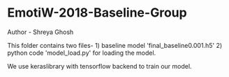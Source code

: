 # EmotiW-2018-Baseline-Group
Author - Shreya Ghosh

This folder contains two files-
     1) baseline model 'final_baseline0.001.h5' 
     2) python code 'model_load.py' for loading the model.
     
We use keraslibrary with tensorflow backend to train our model.
                
